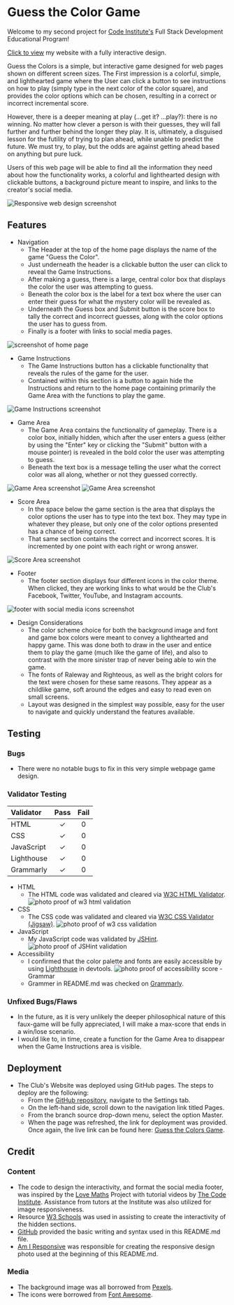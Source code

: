 # Guess the Color Game

Welcome to my second project for [Code Institute's](https://codeinstitute.net) Full Stack Development 
Educational Program!

[Click to view](https://krystalcoding.github.io/GuessTheColors/) my website with a fully interactive design.

Guess the Colors is a simple, but interactive game designed for web pages shown on different screen sizes. The First impression is a colorful, simple, and lighthearted game where the User can click a button to see instructions on how to play (simply type in the next color of the color square), and provides the color options which can be chosen, resulting in a correct or incorrect incremental score.

However, there is a deeper meaning at play (...get it? ...play?): there is no winning. No matter how clever a person is with their guesses, they will fall further and further behind the longer they play. It is, ultimately, a disguised lesson for the futility of trying to plan ahead, while unable to predict the future. We must try, to play, but the odds are against getting ahead based on anything but pure luck.

Users of this web page will be able to find all the information they need about how the functionality works, a colorful and lighthearted design with clickable buttons, a background picture meant to inspire, and links to the creator's social media.

![Responsive web design screenshot](assets/images/PP2_AmIResponsive.png)

## Features
- Navigation
    - The Header at the top of the home page displays the name of the game "Guess the Color".
    - Just underneath the header is a clickable button the user can click to reveal the Game Instructions.
    - After making a guess, there is a large, central color box that displays the color the user was attempting to guess.
    - Beneath the color box is the label for a text box where the user can enter their guess for what the mystery color will be revealed as.
    - Underneath the Guess box and Submit button is the score box to tally the correct and incorrect guesses, along with the color options the user has to guess from.
    - Finally is a footer with links to social media pages.

![screenshot of home page](assets/images/PP2_Homepage.png)

- Game Instructions
    - The Game Instructions button has a clickable functionality that reveals the rules of the game for the user.
    - Contained within this section is a button to again hide the Instructions and return to the home page containing primarily the Game Area with the functions to play the game.

![Game Instructions screenshot](assets/images/PP2_GameInstructions.png)

- Game Area
    - The Game Area contains the functionality of gameplay. There is a color box, initially hidden, which after the user enters a guess (either by using the "Enter" key or clicking the "Submit" button with a mouse pointer) is revealed in the bold color the user was attempting to guess.
    - Beneath the text box is a message telling the user what the correct color was all along, whether or not they guessed correctly.

![Game Area screenshot](assets/images/PP2_CorrectGuess.png)
![Game Area screenshot](assets/images/PP2_IncorrectGuess.png)

- Score Area
    - In the space below the game section is the area that displays the color options the user has to type into the text box. They may type in whatever they please, but only one of the color options presented has a chance of being correct.
    - That same section contains the correct and incorrect scores. It is incremented by one point with each right or wrong answer.

![Score Area screenshot](assets/images/PP2_ScoreArea.png)

- Footer
    - The footer section displays four different icons in the color theme. When clicked, they are working links to what would be the Club's Facebook, Twitter, YouTube, and Instagram accounts.

![footer with social media icons screenshot](assets/images/PP2_SocialMedia.png)


- Design Considerations
    - The color scheme choice for both the background image and font and game box colors were meant to convey a lighthearted and happy game. This was done both to draw in the user and entice them to play the game (much like the game of life), and also to contrast with the more sinister trap of never being able to win the game.
    - The fonts of Raleway and Righteous, as well as the bright colors for the text were chosen for these same reasons. They appear as a childlike game, soft around the edges and easy to read even on small screens.
    - Layout was designed in the simplest way possible, easy for the user to navigate and quickly understand the features available.

## Testing

### Bugs
- There were no notable bugs to fix in this very simple webpage game design.

### Validator Testing

| Validator     | Pass | Fail     |
| :---        |    :----:   | :----: |
| HTML      | &check;       | 0   |
| CSS   | &check;        | 0      |
| JavaScript      | &check;        | 0   |
| Lighthouse   | &check;         | 0      |
| Grammarly      | &check;       | 0   |

- HTML
    - The HTML code was validated and cleared via [W3C HTML Validator](https://validator.w3.org/#validate_by_input).
![photo proof of w3 html validation](assets/images/PP2_w3.png)
- CSS
    - The CSS code was validated and cleared via [W3C CSS Validator (Jigsaw)](https://jigsaw.w3.org/css-validator/).
![photo proof of w3 css validation](assets/images/PP2_w3_CSS.png)
- JavaScript 
    - My JavaScript code was validated by [JSHint](https://jshint.com/).
![photo proof of JSHint validation](assets/images/PP2_JSHint.png)
- Accessibility
    - I confirmed that the color palette and fonts are easily accessible by using [Lighthouse](https://pagespeed.web.dev/report?url=https%3A%2F%2Fkrystalcoding.github.io%2Fantisocial-dog-meetups%2F&form_factor=desktop) in devtools.
![photo proof of accessibility score](assets/images/PP2_Lighthouse.png)
-Grammar 
    - Grammer in README.md was checked on [Grammarly](https://app.grammarly.com/).

### Unfixed Bugs/Flaws
- In the future, as it is very unlikely the deeper philosophical nature of this faux-game will be fully appreciated, I will make a max-score that ends in a win/lose scenario.
- I would like to, in time, create a function for the Game Area to disappear when the Game Instructions area is visible.

## Deployment
- The Club's Website was deployed using GitHub pages. The steps to deploy are the following:
    - From the [GitHub repository](https://github.com/KrystalCoding/GuessTheColors), navigate to the Settings tab.
    - On the left-hand side, scroll down to the navigation link titled Pages.
    - From the branch source drop-down menu, select the option Master.
    - When the page was refreshed, the link for deployment was provided.
Once again, the live link can be found here: [Guess the Colors Game](https://krystalcoding.github.io/GuessTheColors/).


## Credit

### Content
- The code to design the interactivity, and format the social media footer, was inspired by the [Love Maths](https://github.com/KrystalCoding/love-maths) Project with tutorial videos by [The Code Institute](https://codeinstitute.net). Assistance from tutors at the Institute was also utilized for image responsiveness.
- Resource [W3 Schools](https://www.w3schools.com/js/) was used in assisting to create the interactivity of the hidden sections.
- [GitHub](https://docs.github.com/en/get-started/writing-on-github/getting-started-with-writing-and-formatting-on-github/basic-writing-and-formatting-syntax#images) provided the basic writing and syntax used in this README.md file.
- [Am I Responsive](https://ui.dev/amiresponsive?url=https://krystalcoding.github.io/antisocial-dog-meetups/) was responsible for creating the responsive design photo used at the beginning of this README.md.

### Media
- The background image was all borrowed from [Pexels](https://www.pexels.com/).
- The icons were borrowed from [Font Awesome](https://fontawesome.com/start).